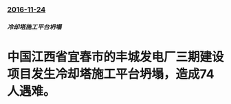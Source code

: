 ### [2016-11-24](/zh/news/2016/11/24/index.md)

##### 冷却塔施工平台坍塌
# 中国江西省宜春市的丰城发电厂三期建设项目发生冷却塔施工平台坍塌，造成74人遇难。



